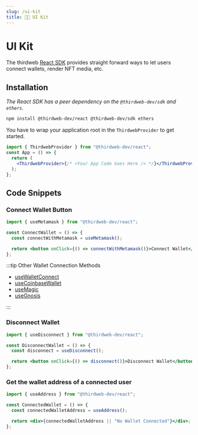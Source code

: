 ```yaml
---
slug: /ui-kit
title: 👩‍🎨 UI Kit
---
```


# UI Kit

The thirdweb [React SDK](/react) provides straight forward ways to let users connect wallets, render NFT media, etc.

## Installation

_The React SDK has a peer dependency on the `@thirdweb-dev/sdk` and `ethers`._

```bash npm2yarn
npm install @thirdweb-dev/react @thirdweb-dev/sdk ethers
```

You have to wrap your application root in the `ThirdwebProvider` to get started.

```jsx title="App.jsx"
import { ThirdwebProvider } from "@thirdweb-dev/react";
const App = () => {
  return (
    <ThirdwebProvider>{/* <Your App Code Goes Here /> */}</ThirdwebProvider>
  );
};
```

## Code Snippets

### Connect Wallet Button

```jsx title="ConnectWallet.jsx"
import { useMetamask } from "@thirdweb-dev/react";

const ConnectWallet = () => {
  const connectWithMetamask = useMetamask();

  return <button onClick={() => connectWithMetamask()}>Connect Wallet</button>;
};
```

:::tip Other Wallet Connection Methods

- [useWalletConnect](/react/react.usewalletconnect)
- [useCoinbaseWallet](/react/react.usecoinbasewallet)
- [useMagic](/react/react.usemagic)
- [useGnosis](/react/react.usegnosis)

:::

### Disconnect Wallet

```jsx title="DisconnectWallet.jsx"
import { useDisconnect } from "@thirdweb-dev/react";

const DisconnectWallet = () => {
  const disconnect = useDisconnect();

  return <button onClick={() => disconnect()}>Disconnect Wallet</button>;
};
```

### Get the wallet address of a connected user

```jsx title="ConnectedWallet.jsx"
import { useAddress } from "@thirdweb-dev/react";

const ConnectedWallet = () => {
  const connectedWalletAddress = useAddress();

  return <div>{connectedWalletAddress || "No Wallet Connected"}</div>;
};
```
